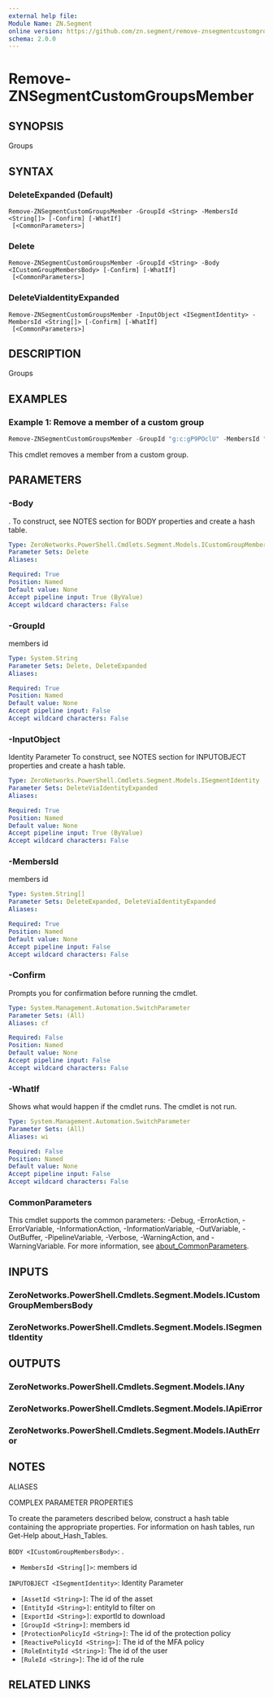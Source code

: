 ```yaml
---
external help file:
Module Name: ZN.Segment
online version: https://github.com/zn.segment/remove-znsegmentcustomgroupsmember
schema: 2.0.0
---
```


# Remove-ZNSegmentCustomGroupsMember

## SYNOPSIS
Groups

## SYNTAX

### DeleteExpanded (Default)
```
Remove-ZNSegmentCustomGroupsMember -GroupId <String> -MembersId <String[]> [-Confirm] [-WhatIf]
 [<CommonParameters>]
```

### Delete
```
Remove-ZNSegmentCustomGroupsMember -GroupId <String> -Body <ICustomGroupMembersBody> [-Confirm] [-WhatIf]
 [<CommonParameters>]
```

### DeleteViaIdentityExpanded
```
Remove-ZNSegmentCustomGroupsMember -InputObject <ISegmentIdentity> -MembersId <String[]> [-Confirm] [-WhatIf]
 [<CommonParameters>]
```

## DESCRIPTION
Groups

## EXAMPLES

### Example 1: Remove a member of a custom group
```powershell
Remove-ZNSegmentCustomGroupsMember -GroupId "g:c:gP9POclU" -MembersId "a:a:GnyWAsYs"
```

This cmdlet removes a member from a custom group.

## PARAMETERS

### -Body
.
To construct, see NOTES section for BODY properties and create a hash table.

```yaml
Type: ZeroNetworks.PowerShell.Cmdlets.Segment.Models.ICustomGroupMembersBody
Parameter Sets: Delete
Aliases:

Required: True
Position: Named
Default value: None
Accept pipeline input: True (ByValue)
Accept wildcard characters: False
```

### -GroupId
members id

```yaml
Type: System.String
Parameter Sets: Delete, DeleteExpanded
Aliases:

Required: True
Position: Named
Default value: None
Accept pipeline input: False
Accept wildcard characters: False
```

### -InputObject
Identity Parameter
To construct, see NOTES section for INPUTOBJECT properties and create a hash table.

```yaml
Type: ZeroNetworks.PowerShell.Cmdlets.Segment.Models.ISegmentIdentity
Parameter Sets: DeleteViaIdentityExpanded
Aliases:

Required: True
Position: Named
Default value: None
Accept pipeline input: True (ByValue)
Accept wildcard characters: False
```

### -MembersId
members id

```yaml
Type: System.String[]
Parameter Sets: DeleteExpanded, DeleteViaIdentityExpanded
Aliases:

Required: True
Position: Named
Default value: None
Accept pipeline input: False
Accept wildcard characters: False
```

### -Confirm
Prompts you for confirmation before running the cmdlet.

```yaml
Type: System.Management.Automation.SwitchParameter
Parameter Sets: (All)
Aliases: cf

Required: False
Position: Named
Default value: None
Accept pipeline input: False
Accept wildcard characters: False
```

### -WhatIf
Shows what would happen if the cmdlet runs.
The cmdlet is not run.

```yaml
Type: System.Management.Automation.SwitchParameter
Parameter Sets: (All)
Aliases: wi

Required: False
Position: Named
Default value: None
Accept pipeline input: False
Accept wildcard characters: False
```

### CommonParameters
This cmdlet supports the common parameters: -Debug, -ErrorAction, -ErrorVariable, -InformationAction, -InformationVariable, -OutVariable, -OutBuffer, -PipelineVariable, -Verbose, -WarningAction, and -WarningVariable. For more information, see [about_CommonParameters](http://go.microsoft.com/fwlink/?LinkID=113216).

## INPUTS

### ZeroNetworks.PowerShell.Cmdlets.Segment.Models.ICustomGroupMembersBody

### ZeroNetworks.PowerShell.Cmdlets.Segment.Models.ISegmentIdentity

## OUTPUTS

### ZeroNetworks.PowerShell.Cmdlets.Segment.Models.IAny

### ZeroNetworks.PowerShell.Cmdlets.Segment.Models.IApiError

### ZeroNetworks.PowerShell.Cmdlets.Segment.Models.IAuthError

## NOTES

ALIASES

COMPLEX PARAMETER PROPERTIES

To create the parameters described below, construct a hash table containing the appropriate properties. For information on hash tables, run Get-Help about_Hash_Tables.


`BODY <ICustomGroupMembersBody>`: .
  - `MembersId <String[]>`: members id

`INPUTOBJECT <ISegmentIdentity>`: Identity Parameter
  - `[AssetId <String>]`: The id of the asset
  - `[EntityId <String>]`: entityId to filter on
  - `[ExportId <String>]`: exportId to download
  - `[GroupId <String>]`: members id
  - `[ProtectionPolicyId <String>]`: The id of the protection policy
  - `[ReactivePolicyId <String>]`: The id of the MFA policy
  - `[RoleEntityId <String>]`: The id of the user
  - `[RuleId <String>]`: The id of the rule

## RELATED LINKS

